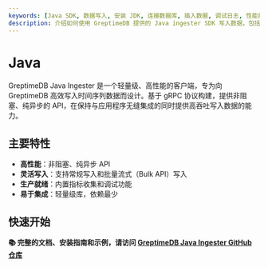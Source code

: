 ```yaml
---
keywords: [Java SDK, 数据写入, 安装 JDK, 连接数据库, 插入数据, 调试日志, 性能指标]
description: 介绍如何使用 GreptimeDB 提供的 Java ingester SDK 写入数据，包括安装、连接、插入数据和调试日志等内容。
---
```


# Java

GreptimeDB Java Ingester 是一个轻量级、高性能的客户端，专为向 GreptimeDB 高效写入时间序列数据而设计。基于 gRPC 协议构建，提供非阻塞、纯异步的 API，在保持与应用程序无缝集成的同时提供高吞吐写入数据的能力。

## 主要特性

- **高性能**：非阻塞、纯异步 API
- **灵活写入**：支持常规写入和批量流式（Bulk API）写入
- **生产就绪**：内置指标收集和调试功能
- **易于集成**：轻量级库，依赖最少

## 快速开始

**📚 完整的文档、安装指南和示例，请访问 [GreptimeDB Java Ingester GitHub 仓库](https://github.com/GreptimeTeam/greptimedb-ingester-java/tree/v0.15.0?tab=readme-ov-file#greptimedb-java-ingester)**
